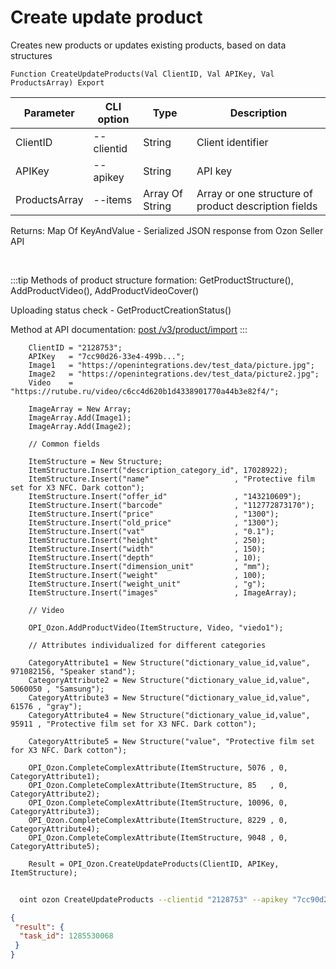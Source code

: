 ﻿---
sidebar_position: 6
---

# Create update product
 Creates new products or updates existing products, based on data structures



`Function CreateUpdateProducts(Val ClientID, Val APIKey, Val ProductsArray) Export`

  | Parameter | CLI option | Type | Description |
  |-|-|-|-|
  | ClientID | --clientid | String | Client identifier |
  | APIKey | --apikey | String | API key |
  | ProductsArray | --items | Array Of String | Array or one structure of product description fields |

  
  Returns:  Map Of KeyAndValue - Serialized JSON response from Ozon Seller API

<br/>

:::tip
Methods of product structure formation: GetProductStructure(), AddProductVideo(), AddProductVideoCover()

 Uploading status check - GetProductCreationStatus()

 Method at API documentation: [post /v3/product/import](https://docs.ozon.ru/api/seller/#operation/ProductAPI_ImportProductsV3)
:::
<br/>


```bsl title="Code example"
    ClientID = "2128753";
    APIKey   = "7cc90d26-33e4-499b...";
    Image1   = "https://openintegrations.dev/test_data/picture.jpg";
    Image2   = "https://openintegrations.dev/test_data/picture2.jpg";
    Video    = "https://rutube.ru/video/c6cc4d620b1d4338901770a44b3e82f4/";

    ImageArray = New Array;
    ImageArray.Add(Image1);
    ImageArray.Add(Image2);

    // Common fields

    ItemStructure = New Structure;
    ItemStructure.Insert("description_category_id", 17028922);
    ItemStructure.Insert("name"                   , "Protective film set for X3 NFC. Dark cotton");
    ItemStructure.Insert("offer_id"               , "143210609");
    ItemStructure.Insert("barcode"                , "112772873170");
    ItemStructure.Insert("price"                  , "1300");
    ItemStructure.Insert("old_price"              , "1300");
    ItemStructure.Insert("vat"                    , "0.1");
    ItemStructure.Insert("height"                 , 250);
    ItemStructure.Insert("width"                  , 150);
    ItemStructure.Insert("depth"                  , 10);
    ItemStructure.Insert("dimension_unit"         , "mm");
    ItemStructure.Insert("weight"                 , 100);
    ItemStructure.Insert("weight_unit"            , "g");
    ItemStructure.Insert("images"                 , ImageArray);

    // Video

    OPI_Ozon.AddProductVideo(ItemStructure, Video, "viedo1");

    // Attributes individualized for different categories

    CategoryAttribute1 = New Structure("dictionary_value_id,value", 971082156, "Speaker stand");
    CategoryAttribute2 = New Structure("dictionary_value_id,value", 5060050 , "Samsung");
    CategoryAttribute3 = New Structure("dictionary_value_id,value", 61576 , "gray");
    CategoryAttribute4 = New Structure("dictionary_value_id,value", 95911 , "Protective film set for X3 NFC. Dark cotton");

    CategoryAttribute5 = New Structure("value", "Protective film set for X3 NFC. Dark cotton");

    OPI_Ozon.CompleteComplexAttribute(ItemStructure, 5076 , 0, CategoryAttribute1);
    OPI_Ozon.CompleteComplexAttribute(ItemStructure, 85   , 0, CategoryAttribute2);
    OPI_Ozon.CompleteComplexAttribute(ItemStructure, 10096, 0, CategoryAttribute3);
    OPI_Ozon.CompleteComplexAttribute(ItemStructure, 8229 , 0, CategoryAttribute4);
    OPI_Ozon.CompleteComplexAttribute(ItemStructure, 9048 , 0, CategoryAttribute5);

    Result = OPI_Ozon.CreateUpdateProducts(ClientID, APIKey, ItemStructure);
```



```sh title="CLI command example"
    
  oint ozon CreateUpdateProducts --clientid "2128753" --apikey "7cc90d26-33e4-499b..." --items %items%

```

```json title="Result"
{
 "result": {
  "task_id": 1285530068
 }
}
```
